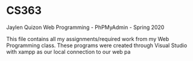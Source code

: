 # CS363
Jaylen Quizon
Web Programming - PhPMyAdmin - Spring 2020

This file contains all my assignments/required work from my Web Programming class.
These programs were created through Visual Studio with xampp as our local connection to our web pa
